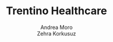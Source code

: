 ---
schema: default
title: Trentino Healthcare
organization: KnowDive
notes: >-
  A service that lays out the complete healthcare facilities available in the
  Trentino region that helps the patients discover the most suitable options by
  covering end-to-end healthcare services based on the individual's background
  and health status, symptoms, complaints, and preventive medicine needs.
resources:
  - name: KGE - Trentino Healthcare
    url: 'https://zehrakorkusuz.github.io/'
    format: html
license: 'http://www.opendefinition.org/licenses/odc-by'
category:
  - Health
maintainer: Simone Bocca
maintainer_email: simone.bocca@unitn.it
author: Andrea Moro <br> Zehra Korkusuz
author_email: andrea.moro@studenti.unitn.it <br> zehra.korkusuz@studenti.unitn.it
tags: 'kge,health,medical,trentino'
pub_date: 11/11/2022
---